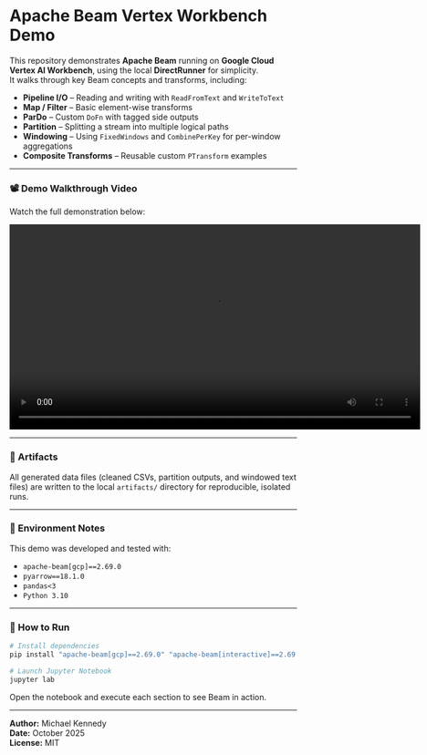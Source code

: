# Apache Beam Vertex Workbench Demo

This repository demonstrates **Apache Beam** running on **Google Cloud Vertex AI Workbench**, using the local **DirectRunner** for simplicity.  
It walks through key Beam concepts and transforms, including:

- **Pipeline I/O** – Reading and writing with `ReadFromText` and `WriteToText`
- **Map / Filter** – Basic element-wise transforms
- **ParDo** – Custom `DoFn` with tagged side outputs
- **Partition** – Splitting a stream into multiple logical paths
- **Windowing** – Using `FixedWindows` and `CombinePerKey` for per-window aggregations
- **Composite Transforms** – Reusable custom `PTransform` examples

---

### 📽️ Demo Walkthrough Video

Watch the full demonstration below:

<video src="assets/beam_demo.mp4" width="720" controls></video>

---

### 📂 Artifacts

All generated data files (cleaned CSVs, partition outputs, and windowed text files) are written to the local `artifacts/` directory for reproducible, isolated runs.

---

### 🧰 Environment Notes

This demo was developed and tested with:
- `apache-beam[gcp]==2.69.0`
- `pyarrow==18.1.0`
- `pandas<3`
- `Python 3.10`

---

### 🚀 How to Run

```bash
# Install dependencies
pip install "apache-beam[gcp]==2.69.0" "apache-beam[interactive]==2.69.0" "pandas<3" "pyarrow==18.1.0"

# Launch Jupyter Notebook
jupyter lab
```

Open the notebook and execute each section to see Beam in action.

---

**Author:** Michael Kennedy  
**Date:** October 2025  
**License:** MIT
